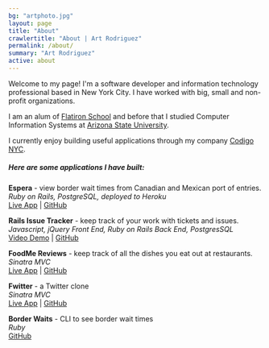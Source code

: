 ```yaml
---
bg: "artphoto.jpg"
layout: page
title: "About"
crawlertitle: "About | Art Rodriguez"
permalink: /about/
summary: "Art Rodriguez"
active: about
---
```


Welcome to my page!  I'm a software developer and information technology professional based in New York City.  I have worked with big, small and non-profit organizations.  

I am an alum of [Flatiron School](https://flatironschool.com/) and before that I studied Computer Information Systems at [Arizona State University](https://www.asu.edu/).  

I currently enjoy building useful applications through my company [Codigo NYC](http://codigonyc.com/).

##### Here are some applications I have built:

**Espera** - view border wait times from Canadian and Mexican port of entries.  
*Ruby on Rails, PostgreSQL, deployed to Heroku*  
[Live App](http://www.espera.io) | [GitHub](https://github.com/fastmode/espera-app)

**Rails Issue Tracker** - keep track of your work with tickets and issues.  
*Javascript, jQuery Front End, Ruby on Rails Back End, PostgresSQL*  
[Video Demo](https://youtu.be/BesY6Pgm3HI) | [GitHub](https://github.com/fastmode/rails-issue-tracker)

**FoodMe Reviews** - keep track of all the dishes you eat out at restaurants.  
*Sinatra MVC*  
[Live App](http://foodme-arturo.herokuapp.com/) | [GitHub](https://github.com/fastmode/foodme-sinatra-project)

**Fwitter** - a Twitter clone  
*Sinatra MVC*  
[Live App](https://fwitter-arturo.herokuapp.com/) | [GitHub](https://github.com/fastmode/sinatra-fwitter-group-project-v-000)

**Border Waits** - CLI to see border wait times  
*Ruby*  
[GitHub](https://github.com/fastmode/border_wait)